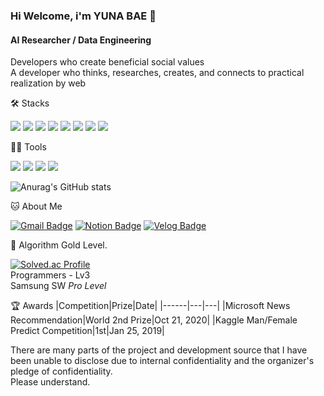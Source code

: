### Hi Welcome, i'm YUNA BAE 👋

#### AI Researcher / Data Engineering
Developers who create beneficial social values   
A developer who thinks, researches, creates, and connects to practical realization by web


🛠️ Stacks

<img src="https://img.shields.io/badge/Python-3766AB?style=flat-square&logo=Python&logoColor=white"/> <img src="https://img.shields.io/badge/Java-007396?style=flat-square&logo=Java&logoColor=white"/> <img src="https://img.shields.io/badge/JavaScript-F7DF1E?style=flat-square&logo=JavaScript&logoColor=white"/> <img src="https://img.shields.io/badge/C-A8B9CC?style=flat-square&logo=C&logoColor=white"/> <img src="https://img.shields.io/badge/C++-00599C?style=flat-square&logo=C++&logoColor=white"/> <img src="https://img.shields.io/badge/Vue.js-4FC08D?style=flat-square&logo=Vue.js&logoColor=white"/> <img src="https://img.shields.io/badge/MySQL-4479A1?style=flat-square&logo=MySQL&logoColor=white"/> <img src="https://img.shields.io/badge/TensorFlow-FF6F00?style=flat-square&logo=TensorFlow&logoColor=white"/> 

💪🏼 Tools 

  <img src="https://img.shields.io/badge/Eclipse IDE-2C2255?style=flat-square&logo=Eclipse IDE&logoColor=white"/> <img src="https://img.shields.io/badge/Vim-019733?style=flat-square&logo=Vim&logoColor=white"/> <img src="https://img.shields.io/badge/Anaconda-44A833?style=flat-square&logo=Anaconda&logoColor=white"/> <img src="https://img.shields.io/badge/IntelliJ IDEA-000000?style=flat-square&logo=IntelliJ IDEA&logoColor=white"/> 

![Anurag's GitHub stats](https://github-readme-stats.vercel.app/api?username=baeyuna97&show_icons=true&theme=radical)


🐱 About Me

[![Gmail Badge](https://img.shields.io/badge/Gmail-d14836?style=flat-square&logo=Gmail&logoColor=white&link=mailto:yunabae482@gmail.com)](qudtjscjstk5564@gmail.com)
  [![Notion Badge](https://img.shields.io/badge/Notion-000000?style=flat-square&logo=Notion&logoColor=white&link=https://joyous-pansy-314.notion.site/1612a809df194bb892e7dc0f4947c300)](https://www.notion.so/242435f791ed4f6f924722222af8c7ca)
  [![Velog Badge](https://img.shields.io/badge/Velog-20C997?style=flat-square&logo=Velog&logoColor=white&link=https://velog.io/@baeyuna97)](https://blog.naver.com/abcfg89)


🏅 Algorithm Gold Level. 

[![Solved.ac Profile](http://mazassumnida.wtf/api/v2/generate_badge?boj=yuna1do)](https://solved.ac/yuna1do/)  
Programmers - Lv3  
Samsung SW *Pro Level*


🏆 Awards
|Competition|Prize|Date|
|------|---|---|
|Microsoft News Recommendation|World 2nd Prize|Oct 21, 2020|
|Kaggle Man/Female Predict Competition|1st|Jan 25, 2019|




There are many parts of the project and development source that I have been unable to disclose due to internal confidentiality and the organizer's pledge of confidentiality.  
Please understand.
